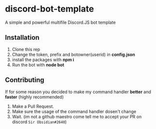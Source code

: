 # discord-bot-template
A simple and powerful multifile Discord.JS bot template

## Installation

1. Clone this rep
2. Change the token, prefix and botowner(userid) in **config.json**
3. install the packages with **npm i**
4. Run the bot with **node bot**

## Contributing

If for some reason you decided to make my command handler **better** and **faster** (highly recommended)
1. Make a Pull Request.
2. Make sure the usage of the command handler dosen't change
3. Wait. (im not a github maestro come tell me to accept your PR on discord `Sir Obsidian#2640`)
